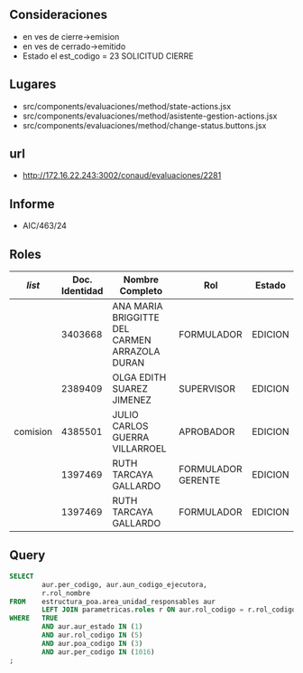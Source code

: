 ## Consideraciones
- en ves de cierre->emision
- en ves de cerrado->emitido
- Estado el est_codigo = 23 SOLICITUD CIERRE
## Lugares
- src/components/evaluaciones/method/state-actions.jsx
- src/components/evaluaciones/method/asistente-gestion-actions.jsx
- src/components/evaluaciones/method/change-status.buttons.jsx
## url
- http://172.16.22.243:3002/conaud/evaluaciones/2281
## Informe
- AIC/463/24
## Roles

| _list_   | Doc. Identidad | Nombre Completo                               | Rol                | Estado  |
| -------- | -------------- | --------------------------------------------- | ------------------ | ------- |
|          | 3403668        | ANA MARIA BRIGGITTE DEL CARMEN ARRAZOLA DURAN | FORMULADOR         | EDICION |
|          | 2389409        | OLGA EDITH SUAREZ JIMENEZ                     | SUPERVISOR         | EDICION |
| comision | 4385501        | JULIO CARLOS GUERRA VILLARROEL                | APROBADOR          | EDICION |
|          | 1397469        | RUTH TARCAYA GALLARDO                         | FORMULADOR GERENTE | EDICION |
|          | 1397469        | RUTH TARCAYA GALLARDO                         | FORMULADOR         | EDICION |
## Query
```sql
SELECT
		aur.per_codigo, aur.aun_codigo_ejecutora,
		r.rol_nombre 
FROM 	estructura_poa.area_unidad_responsables aur
		LEFT JOIN parametricas.roles r ON aur.rol_codigo = r.rol_codigo
WHERE 	TRUE 
		AND aur.aur_estado IN (1)
		AND aur.rol_codigo IN (5)
		AND aur.poa_codigo IN (3)
		AND aur.per_codigo IN (1016)
;
```
